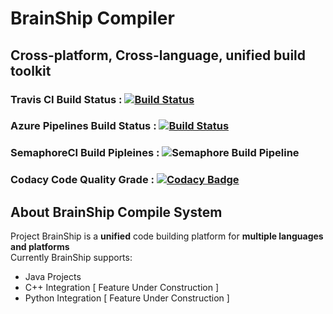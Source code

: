 # BrainShip Compiler
## Cross-platform, Cross-language, unified build toolkit
### Travis CI Build Status       :       [![Build Status](https://travis-ci.org/brain-ship/brainship-compiler.svg?branch=master)](https://travis-ci.org/brain-ship/brainship-compiler) 
### Azure Pipelines Build Status : [![Build Status](https://dev.azure.com/projectbrainship/projectbrainship/_apis/build/status/brain-ship.brainship-compiler?branchName=master)](https://dev.azure.com/projectbrainship/projectbrainship/_build/latest?definitionId=1&branchName=master) 
### SemaphoreCI Build Pipleines  : ![Semaphore Build Pipeline](https://brain-ship.semaphoreci.com/badges/brainship-compiler.svg?style=shields)
### Codacy Code Quality Grade : [![Codacy Badge](https://api.codacy.com/project/badge/Grade/dd528923c5b94102acefd2815278e004)](https://www.codacy.com/manual/project.brainship/brainship-compiler?utm_source=github.com&amp;utm_medium=referral&amp;utm_content=brain-ship/brainship-compiler&amp;utm_campaign=Badge_Grade)

## About BrainShip Compile System
Project BrainShip is a **unified** code building platform for **multiple languages and platforms**\
Currently BrainShip supports:
*	Java Projects
*	C++ Integration [ Feature Under Construction ]
*	Python Integration [ Feature Under Construction ]

